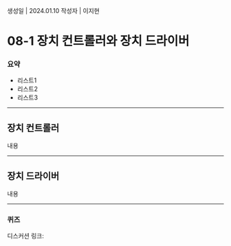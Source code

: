 생성일 | 2024.01.10
작성자 | 이지현
# 08-1 장치 컨트롤러와 장치 드라이버

### 요약
- 리스트1
- 리스트2
- 리스트3

---
## 장치 컨트롤러

내용

---

## 장치 드라이버

내용

----
### 퀴즈

디스커션 링크: